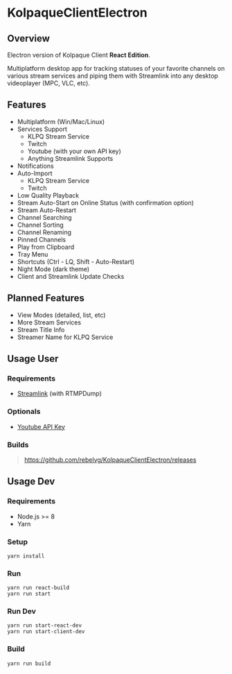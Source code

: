 # KolpaqueClientElectron

## Overview
Electron version of Kolpaque Client **React Edition**.

Multiplatform desktop app for tracking statuses of your favorite channels on various stream services and piping them with Streamlink into any desktop videoplayer (MPC, VLC, etc).

## Features
- Multiplatform (Win/Mac/Linux)
- Services Support
  - KLPQ Stream Service
  - Twitch
  - Youtube (with your own API key)
  - Anything Streamlink Supports
- Notifications
- Auto-Import
  - KLPQ Stream Service
  - Twitch
- Low Quality Playback
- Stream Auto-Start on Online Status (with confirmation option)
- Stream Auto-Restart
- Channel Searching
- Channel Sorting
- Channel Renaming
- Pinned Channels
- Play from Clipboard
- Tray Menu
- Shortcuts (Ctrl - LQ, Shift - Auto-Restart)
- Night Mode (dark theme)
- Client and Streamlink Update Checks

## Planned Features
- View Modes (detailed, list, etc)
- More Stream Services
- Stream Title Info
- Streamer Name for KLPQ Service

## Usage User

### Requirements
- [Streamlink](https://github.com/streamlink/streamlink) (with RTMPDump)

### Optionals
- [Youtube API Key](https://console.developers.google.com/apis/library/youtube.googleapis.com)

### Builds
> https://github.com/rebelvg/KolpaqueClientElectron/releases

## Usage Dev

### Requirements
- Node.js >= 8
- Yarn

### Setup
```
yarn install
```

### Run
```
yarn run react-build
yarn run start
```

### Run Dev
```
yarn run start-react-dev
yarn run start-client-dev
```

### Build
```
yarn run build
```
